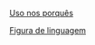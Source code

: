 
[Uso nos porquês](https://www.youtube.com/watch?v=AQfHQP-JLcA)

[Figura de linguagem](https://www.youtube.com/watch?v=n0e75nRstcU)


